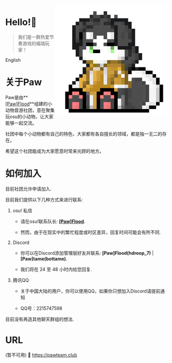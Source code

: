 <img align="right" src="https://github.com/PawTeamClub/.github/raw/main/paw_temporary_icons.png" width="350" height="350" />

# Hello!👋
> 我们是一群热爱节奏游戏的福瑞玩家！

English

# 关于Paw

Paw是由**[\[Paw\]FIood](https://osu.ppy.sh/users/6336721)**组建的小动物音游社团，意在聚集玩osu的小动物，让大家能够一起交流。

社团中每个小动物都有自己的特色，大家都有各自擅长的领域，都是独一无二的存在。

希望这个社团能成为大家愿意时常来光顾的地方。

# 如何加入

目前社团允许申请加入.

目前我们提供以下几种方式来进行联系:

1. osu! 私信

    - 请在osu!联系队长: **[\[Paw\]FIood](https://osu.ppy.sh/users/6336721)**.

    - 然而，由于在现实中的繁忙程度或时区差异，回复时间可能会有所不同.

2. Discord

    - 你可以在Discord添加管理层好友并联系: **\[Paw\]FIood(hdroop_7)** | **\[Paw\]tame(bottame)**. 

    - 我们将在 24 至 48 小时内给您回复.

3. 腾讯QQ

    - 关于中国大陆的用户，你可以使用QQ，如果你只想加入Discord请提前通知

    - QQ号：2215747598

目前没有再造其他聊天群组的想法.

# URL

(暂不可用) 🔗 https://pawteam.club
